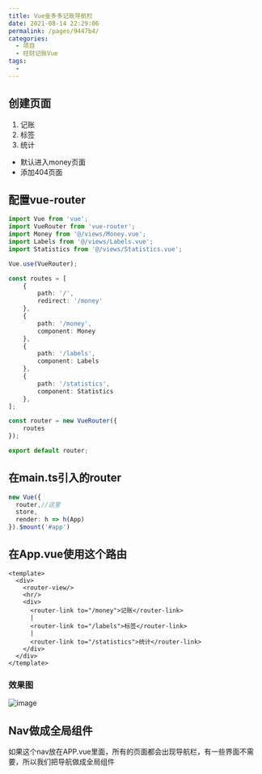 ```yaml
---
title: Vue金多多记账导航栏
date: 2021-08-14 22:29:06
permalink: /pages/9447b4/
categories:
  - 项目
  - 旺财记账Vue
tags:
  - 
---
```

## 创建页面
1. 记账
2. 标签
3. 统计
- 默认进入money页面
- 添加404页面
## 配置vue-router
```ts
import Vue from 'vue';
import VueRouter from 'vue-router';
import Money from '@/views/Money.vue';
import Labels from '@/views/Labels.vue';
import Statistics from '@/views/Statistics.vue';

Vue.use(VueRouter);

const routes = [
    {
        path: '/',
        redirect: '/money'
    },
    {
        path: '/money',
        component: Money
    },
    {
        path: '/labels',
        component: Labels
    },
    {
        path: '/statistics',
        component: Statistics
    },
];

const router = new VueRouter({
    routes
});

export default router;
```
## 在main.ts引入的router
```ts
new Vue({
  router,//这里
  store,
  render: h => h(App)
}).$mount('#app')
```
## 在App.vue使用这个路由
```vue
<template>
  <div>
    <router-view/>
    <hr/>
    <div>
      <router-link to="/money">记账</router-link>
      |
      <router-link to="/labels">标签</router-link>
      |
      <router-link to="/statistics">统计</router-link>
    </div>
  </div>
</template>
```
### 效果图
![image](https://cdn.jsdelivr.net/gh/botshen/cdn@master/20210813/image.225klgvzfc4g.png)
## Nav做成全局组件
如果这个nav放在APP.vue里面，所有的页面都会出现导航栏，有一些界面不需要，所以我们把导航做成全局组件